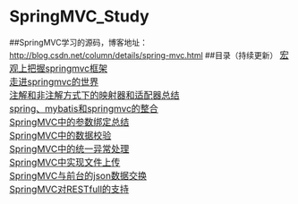 # SpringMVC_Study
##SpringMVC学习的源码，博客地址：http://blog.csdn.net/column/details/spring-mvc.html
##目录（持续更新） 
<font size=3>[宏观上把握springmvc框架](http://blog.csdn.net/eson_15/article/details/51689023)
<br/><font size=3>[走进springmvc的世界](http://blog.csdn.net/eson_15/article/details/51689648)
<br/><font size=3>[注解和非注解方式下的映射器和适配器总结](http://blog.csdn.net/eson_15/article/details/51699103)
<br/><font size=3>[spring、mybatis和springmvc的整合](http://blog.csdn.net/eson_15/article/details/51700519)
<br/><font size=3>[SpringMVC中的参数绑定总结](http://blog.csdn.net/eson_15/article/details/51718633)
<br/><font size=3>[SpringMVC中的数据校验](http://blog.csdn.net/eson_15/article/details/51725470)
<br/><font size=3>[SpringMVC中的统一异常处理](http://blog.csdn.net/eson_15/article/details/51731567)
<br/><font size=3>[SpringMVC中实现文件上传](http://blog.csdn.net/eson_15/article/details/51736495)
<br/><font size=3>[SpringMVC与前台的json数据交换](http://blog.csdn.net/eson_15/article/details/51742864)
<br/><font size=3>[SpringMVC对RESTfull的支持](http://blog.csdn.net/eson_15/article/details/51743514)
